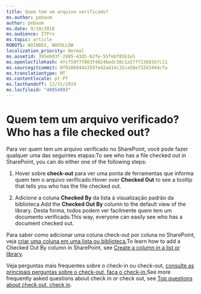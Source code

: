 ```yaml
---
title: Quem tem um arquivo verificado?
ms.author: pebaum
author: pebaum
ms.date: 9/10/2018
ms.audience: ITPro
ms.topic: article
ROBOTS: NOINDEX, NOFOLLOW
localization_priority: Normal
ms.assetid: 395eb03f-2885-43d5-b2fe-55febf85b1e5
ms.openlocfilehash: 4fcf59f7f803f4824bedc38c1a57ff2368367c11
ms.sourcegitcommit: 0f0186044a3597e42ad14c32ca58e7224344dcfa
ms.translationtype: MT
ms.contentlocale: pt-PT
ms.lasthandoff: 12/15/2019
ms.locfileid: "40054893"
---
```

# <a name="who-has-a-file-checked-out"></a><span data-ttu-id="2f11c-102">Quem tem um arquivo verificado?</span><span class="sxs-lookup"><span data-stu-id="2f11c-102">Who has a file checked out?</span></span>

<span data-ttu-id="2f11c-103">Para ver quem tem um arquivo verificado no SharePoint, você pode fazer qualquer uma das seguintes etapas:</span><span class="sxs-lookup"><span data-stu-id="2f11c-103">To see who has a file checked out in SharePoint, you can do either one of the following steps:</span></span>
  
1. <span data-ttu-id="2f11c-104">Hover sobre **check-out** para ver uma ponta de ferramentas que informa quem tem o arquivo verificado.</span><span class="sxs-lookup"><span data-stu-id="2f11c-104">Hover over **Checked Out** to see a tooltip that tells you who has the file checked out.</span></span> 
    
2. <span data-ttu-id="2f11c-105">Adicione a coluna **Checked By** da lista à visualização padrão da biblioteca.</span><span class="sxs-lookup"><span data-stu-id="2f11c-105">Add the **Checked Out By** column to the default view of the library.</span></span> <span data-ttu-id="2f11c-106">Desta forma, todos podem ver facilmente quem tem um documento verificado.</span><span class="sxs-lookup"><span data-stu-id="2f11c-106">This way, everyone can easily see who has a document checked out.</span></span> 
    
<span data-ttu-id="2f11c-107">Para saber como adicionar uma coluna check-out por coluna no SharePoint, veja [criar uma coluna em uma lista ou biblioteca.](https://go.microsoft.com/fwlink/?linkid=2019591)</span><span class="sxs-lookup"><span data-stu-id="2f11c-107">To learn how to add a Checked Out By column in SharePoint, see [Create a column in a list or library](https://go.microsoft.com/fwlink/?linkid=2019591).</span></span> 
  
<span data-ttu-id="2f11c-108">Veja perguntas mais frequentes sobre o check-in ou check-out, [consulte as principais perguntas sobre o check-out, faça o check-in.](https://go.microsoft.com/fwlink/?linkid=2018786)</span><span class="sxs-lookup"><span data-stu-id="2f11c-108">See more frequently asked questions about check in or check out, see [Top questions about check out, check in](https://go.microsoft.com/fwlink/?linkid=2018786).</span></span>
  

